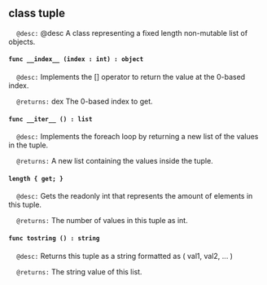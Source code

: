 ## class tuple

&nbsp;&nbsp;&nbsp;&nbsp;```@desc:``` @desc A class representing a fixed length non-mutable list of objects.

#### ```func __index__ (index : int) : object```

&nbsp;&nbsp;&nbsp;&nbsp;```@desc:``` Implements the [] operator to return the value at the 0-based index.

&nbsp;&nbsp;&nbsp;&nbsp;```@returns:``` dex The 0-based index to get.

#### ```func __iter__ () : list```

&nbsp;&nbsp;&nbsp;&nbsp;```@desc:``` Implements the foreach loop by returning a new list of the values in the tuple.

&nbsp;&nbsp;&nbsp;&nbsp;```@returns:``` A new list containing the values inside the tuple.

#### ```length { get; }```

&nbsp;&nbsp;&nbsp;&nbsp;```@desc:``` Gets the readonly int that represents the amount of elements in this tuple.

&nbsp;&nbsp;&nbsp;&nbsp;```@returns:``` The number of values in this tuple as int.

#### ```func tostring () : string```

&nbsp;&nbsp;&nbsp;&nbsp;```@desc:``` Returns this tuple as a string formatted as ( val1, val2, ... )

&nbsp;&nbsp;&nbsp;&nbsp;```@returns:``` The string value of this list.

